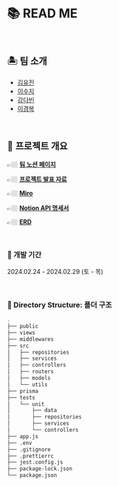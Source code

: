 # 📚 READ ME

<br>

## 🏝️ 팀 소개

- [김유진](https://github.com/yujinkim0930)
- [이수지](https://github.com/sssujijl)
- [강다빈](https://github.com/ratempty)
- [이경복](https://github.com/boogie-bogie)

<br>

## 📌 프로젝트 개요

👉🏼 **[ 팀 노션 페이지 ](https://www.notion.so/teamsparta/02-16-cc57609a1cc148acb9304a441fdb85ab)**
<br>

👉🏼 **[ 프로젝트 발표 자료 ](https://www.canva.com/design/DAF-DWwKpM0/DqnIVLPZGTdoB-AVjgw3HA/view?utm_content=DAF-DWwKpM0&utm_campaign=designshare&utm_medium=link&utm_source=editor)** 

👉🏼 **[ Miro ](https://miro.com/app/board/uXjVNpDYOA0=/?share_link_id=885420720570)** 
<br>

👉🏼 **[ Notion API 명세서 ](https://www.notion.so/teamsparta/2d6d6256d0594759a60be2f2a67e0a71?v=10ce548bb4774e68b350eacb56ce4d97&pvs=4)** 
<br>

👉🏼 **[ ERD ](https://drawsql.app/teams/sujiiiii/diagrams/-3)** 

<br>

### 🔧 개발 기간

2024.02.24 - 2024.02.29 (토 - 목)

<br>

### 📁 Directory Structure: 폴더 구조

```bash
.
├── public
├── views
├── middlewares
├── src
│   ├── repositories
│   ├── services
│   ├── controllers
│   ├── routers
│   ├── models
│   └── utils
├── prisma
├── tests
│   └── unit
│       ├── data
│       ├── repositories
│       ├── services
│       └── controllers
├── app.js
├── .env
├── .gitignore
├── .prettierrc
├── jest.config.js
├── package-lock.json
└── package.json

```
